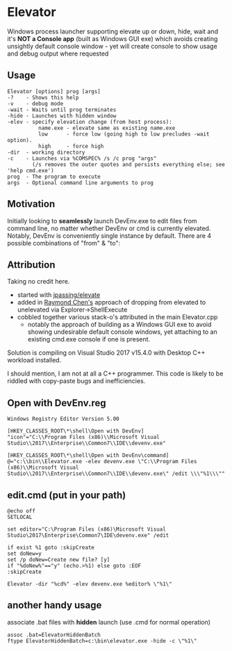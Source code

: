 # Elevator
Windows process launcher supporting elevate up or down, hide, wait and it's **NOT a Console app** (built as Windows GUI exe) which  avoids creating unsightly default console window - yet will create console to show usage and debug output where requested

## Usage
```
Elevator [options] prog [args]
-?    - Shows this help
-v    - debug mode
-wait - Waits until prog terminates
-hide - Launches with hidden window
-elev - specify elevation change (from host process):
          name.exe - elevate same as existing name.exe
          low      - force low (going high to low precludes -wait option).
          high     - force high
-dir  - working directory
-c    - Launches via %COMSPEC% /s /c prog "args"
        (/s removes the outer quotes and persists everything else; see 'help cmd.exe')
prog  - The program to execute
args  - Optional command line arguments to prog
```

## Motivation
Initially looking to **seamlessly** launch DevEnv.exe to edit files from command line, no matter whether DevEnv or cmd is currently elevated.  Notably, DevEnv is conveniently single instance by default. There are 4 possible combinations of "from" & "to":

## Attribution
Taking no credit here.
* started with [jpassing/elevate](https://github.com/jpassing/elevate)
* added in [Raymond Chen's](https://blogs.msdn.microsoft.com/oldnewthing/20131118-00/?p=2643) approach of dropping from elevated to unelevated via Explorer->ShellExecute
* cobbled together various stack-o's attributed in the main Elevator.cpp
  * notably the approach of building as a Windows GUI exe to avoid showing undesirable default console windows, yet attaching to an existing cmd.exe console if one is present.

Solution is compiling on Visual Studio 2017 v15.4.0 with Desktop C++ workload installed.

I should mention, I am not at all a C++ programmer.  This code is likely to be riddled with copy-paste bugs and inefficiencies.

## Open with DevEnv.reg
```
Windows Registry Editor Version 5.00

[HKEY_CLASSES_ROOT\*\shell\Open with DevEnv]
"icon"="C:\\Program Files (x86)\\Microsoft Visual Studio\\2017\\Enterprise\\Common7\\IDE\\devenv.exe"

[HKEY_CLASSES_ROOT\*\shell\Open with DevEnv\command]
@="c:\\bin\\Elevator.exe -elev devenv.exe \"C:\\Program Files (x86)\\Microsoft Visual Studio\\2017\\Enterprise\\Common7\\IDE\\devenv.exe\" /edit \\\"%1\\\""
```

## edit.cmd (put in your path)
```
@echo off
SETLOCAL

set editor="C:\Program Files (x86)\Microsoft Visual Studio\2017\Enterprise\Common7\IDE\devenv.exe" /edit

if exist %1 goto :skipCreate
set doNew=y
set /p doNew=Create new file? [y] 
if "%doNew%"=="y" (echo.>%1) else goto :EOF
:skipCreate

Elevator -dir "%cd%" -elev devenv.exe %editor% \"%1\"
```

## another handy usage
associate .bat files with **hidden** launch
(use .cmd for normal operation)
```
assoc .bat=ElevatorHiddenBatch
ftype ElevatorHiddenBatch=c:\bin\elevator.exe -hide -c \"%1\"
```
